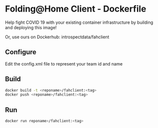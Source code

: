 # Folding@Home Client - Dockerfile

Help fight COVID 19 with your existing container infrastructure by building and deploying this image!

Or, use ours on Dockerhub: introspectdata/fahclient

## Configure

Edit the config.xml file to represent your team id and name

## Build

```bash
docker build -t <reponame>/fahclient:<tag>
docker push <reponame>/fahclient:<tag>
```

## Run
```bash
docker run reponame>/fahclient:<tag>
```


